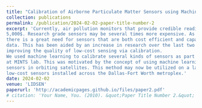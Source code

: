 ```yaml
---
title: "Calibration of Airborne Particulate Matter Sensors using Machine Learning "
collection: publications
permalink: /publication/2024-02-02-paper-title-number-2
excerpt: 'Currently, air pollution monitors that provide credible readings can cost approximately
5,000$. Research grade sensors may be several times more expensive. As a result,
there is a great need for sensors that are both cost efficient and capable of providing reliable
data. This has been aided by an increase in research over the last two decades aimed at
improving the quality of low-cost sensing via calibration.
We used machine learning to calibrate several kinds of sensors as part of the research
at MINTS lab. This was motivated by the concept of using machine learning to calibrate
sensors in orbiting satellites. This method may now be utilized on a large scale to calibrate
low-cost sensors installed across the Dallas-Fort Worth metroplex.'
date: 2024-02-02
venue: 'LIDSEN'
paperurl: 'http://academicpages.github.io/files/paper2.pdf'
# citation: 'Your Name, You. (2010). &quot;Paper Title Number 2.&quot; <i>MDPI</i>. 1(2).'
---
```

<!-- This paper is about the number 2. The number 3 is left for future work.

[Download paper here](http://academicpages.github.io/files/paper2.pdf)

Recommended citation: Your Name, You. (2010). "Paper Title Number 2." <i>Journal 1</i>. 1(2). -->